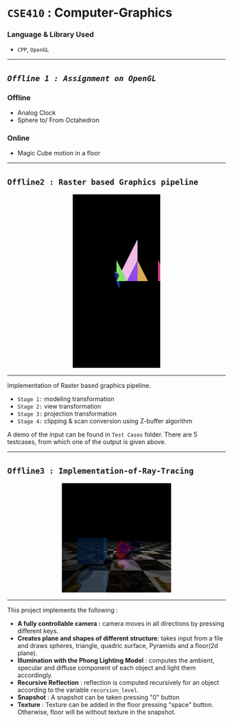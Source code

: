 # **`CSE410`** : Computer-Graphics

### Language & Library Used
- `CPP`, `OpenGL`
  
---

## ***`Offline 1 : Assignment on OpenGL`*** 

### Offline 
- Analog Clock
- Sphere to/ From Octahedron

### Online
- Magic Cube motion in a floor 


---

## **`Offline2 : Raster based Graphics pipeline`**

<p align="center">
  <img src="https://github.com/SA011/CSE410/blob/master/Offline%202%20%3A%20Raster%20based%20Graphics%20pipeline/Test%20Cases/3/out.bmp"
  height="400px" width="40%" alt="rasterization">
</p>

---

Implementation of Raster based graphics pipeline.
- `Stage 1:` modeling transformation
- `Stage 2:` view transformation
- `Stage 3:` projection transformation
- `Stage 4:` clipping & scan conversion using Z-buffer algorithm

A demo of the input can be found in `Test Cases` folder. There are 5 testcases, from which one of the output is given above. <br/>


---

## **`Offline3 : Implementation-of-Ray-Tracing`**

<p align="center">
<img src="https://github.com/SA011/CSE410/blob/master/Offline%203%20%3A%20Ray%20Tracing/out.bmp" height="50%" width="50%" alt="ray tracing" />
</p>

---

This project implements the following :

- **A fully controllable camera :** camera moves in all directions by pressing different keys.
- **Creates plane and shapes of different structure**: takes input from a file and draws spheres, triangle, quadric surface, Pyramids and a floor(2d plane).
- **Illumination with the Phong Lighting Model** : computes the ambient, specular and diffuse component of each object and light them accordingly.
- **Recursive Reflection** : reflection is computed recursively for an object according to the variable `recursion_level`.
- **Snapshot** : A snapshot can be taken pressing "0" button
- **Texture** : Texture can be added in the floor pressing "space" button. Otherwise, floor will be without texture in the snapshot.



